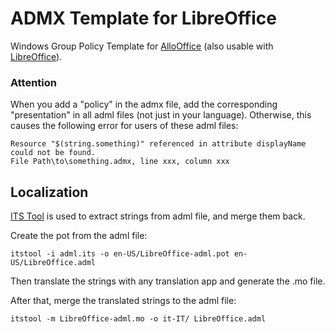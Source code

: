 # ADMX Template for LibreOffice
Windows Group Policy Template for [AlloOffice](https://allotropia.de/) (also usable with [LibreOffice](https://www.libreoffice.org/)).

### Attention
When you add a "policy" in the admx file, add the corresponding "presentation" in all adml files (not just in your language).
Otherwise, this causes the following error for users of these adml files:

    Resource "$(string.something)" referenced in attribute displayName could not be found.
    File Path\to\something.admx, line xxx, column xxx

## Localization
[ITS Tool](http://itstool.org) is used to extract strings from adml file, and merge them back.

Create the pot from the adml file:

    itstool -i adml.its -o en-US/LibreOffice-adml.pot en-US/LibreOffice.adml

Then translate the strings with any translation app and generate the .mo file.

After that, merge the translated strings to the adml file:

    itstool -m LibreOffice-adml.mo -o it-IT/ LibreOffice.adml

